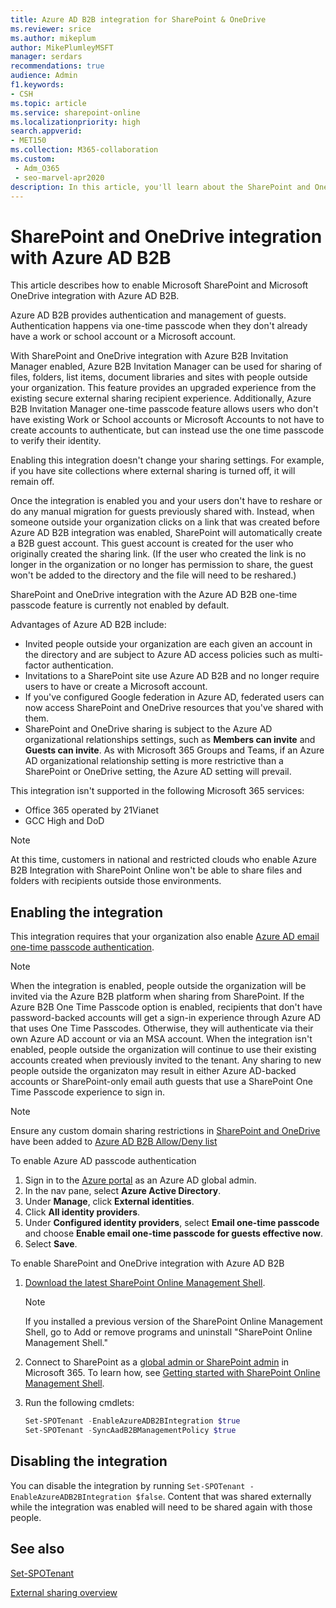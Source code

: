 ```yaml
---
title: Azure AD B2B integration for SharePoint & OneDrive
ms.reviewer: srice
ms.author: mikeplum
author: MikePlumleyMSFT
manager: serdars
recommendations: true
audience: Admin
f1.keywords:
- CSH
ms.topic: article
ms.service: sharepoint-online
ms.localizationpriority: high
search.appverid:
- MET150
ms.collection: M365-collaboration
ms.custom:
 - Adm_O365
 - seo-marvel-apr2020
description: In this article, you'll learn about the SharePoint and OneDrive integration with Azure AD B2B.
---
```


# SharePoint and OneDrive integration with Azure AD B2B 

This article describes how to enable Microsoft SharePoint and Microsoft OneDrive integration with Azure AD B2B.

Azure AD B2B provides authentication and management of guests. Authentication happens via one-time passcode when they don't already have a work or school account or a Microsoft account.

With SharePoint and OneDrive integration with Azure B2B Invitation Manager enabled, Azure B2B Invitation Manager can be used for sharing of files, folders, list items, document libraries and sites with people outside your organization. This feature provides an upgraded experience from the existing secure external sharing recipient experience. Additionally, Azure B2B Invitation Manager one-time passcode feature allows users who don't have existing Work or School accounts or Microsoft Accounts to not have to create accounts to authenticate, but can instead use the one time passcode to verify their identity.

Enabling this integration doesn't change your sharing settings. For example, if you have site collections where external sharing is turned off, it will remain off.

Once the integration is enabled you and your users don't have to reshare or do any manual migration for guests previously shared with. Instead, when someone outside your organization clicks on a link that was created before Azure AD B2B integration was enabled, SharePoint will automatically create a B2B guest account. This guest account is created for the user who originally created the sharing link. (If the user who created the link is no longer in the organization or no longer has permission to share, the guest won't be added to the directory and the file will need to be reshared.)

SharePoint and OneDrive integration with the Azure AD B2B one-time passcode feature is currently not enabled by default.

Advantages of Azure AD B2B include:
- Invited people outside your organization are each given an account in the directory and are subject to Azure AD access policies such as multi-factor authentication.
- Invitations to a SharePoint site use Azure AD B2B and no longer require users to have or create a Microsoft account.
- If you've configured Google federation in Azure AD, federated users can now access SharePoint and OneDrive resources that you've shared with them.
- SharePoint and OneDrive sharing is subject to the Azure AD organizational relationships settings, such as **Members can invite** and **Guests can invite**. As with Microsoft 365 Groups and Teams, if an Azure AD organizational relationship setting is more restrictive than a SharePoint or OneDrive setting, the Azure AD setting will prevail.

This integration isn't supported in the following Microsoft 365 services:
- Office 365 operated by 21Vianet
- GCC High and DoD

 > [!NOTE]
 > At this time, customers in national and restricted clouds who enable Azure B2B Integration with SharePoint Online won't be able to share files and folders with recipients outside those environments.

## Enabling the integration

This integration requires that your organization also enable [Azure AD email one-time passcode authentication](/azure/active-directory/b2b/one-time-passcode).

 > [!NOTE]
 > When the integration is enabled, people outside the organization will be invited via the Azure B2B platform when sharing from SharePoint. If the Azure B2B One Time Passcode option is enabled, recipients that don't have password-backed accounts will get a sign-in experience through Azure AD that uses One Time Passcodes. Otherwise, they will authenticate via their own Azure AD account or via an MSA account.
> When the integration isn't enabled, people outside the organization will continue to use their existing accounts created when previously invited to the tenant. Any sharing to new people outside the organizaton may result in either Azure AD-backed accounts or SharePoint-only email auth guests that use a SharePoint One Time Passcode experience to sign in.

 >[!NOTE]
 > Ensure any custom domain sharing restrictions in [SharePoint and OneDrive](https://docs.microsoft.com/en-us/sharepoint/restricted-domains-sharing) have been added to [Azure AD B2B Allow/Deny list](https://docs.microsoft.com/en-us/azure/active-directory/external-identities/allow-deny-list)

To enable Azure AD passcode authentication
1. Sign in to the [Azure portal](https://portal.azure.com) as an Azure AD global admin.
2. In the nav pane, select **Azure Active Directory**.
3. Under **Manage**, click **External identities**.
4. Click **All identity providers**.
5. Under **Configured identity providers**, select **Email one-time passcode** and choose **Enable email one-time passcode for guests effective now**.
6. Select **Save**.

To enable SharePoint and OneDrive integration with Azure AD B2B

1. [Download the latest SharePoint Online Management Shell](https://go.microsoft.com/fwlink/p/?LinkId=255251).

    > [!NOTE]
    > If you installed a previous version of the SharePoint Online Management Shell, go to Add or remove programs and uninstall "SharePoint Online Management Shell." 

2. Connect to SharePoint as a [global admin or SharePoint admin](./sharepoint-admin-role.md) in Microsoft 365. To learn how, see [Getting started with SharePoint Online Management Shell](/powershell/sharepoint/sharepoint-online/connect-sharepoint-online).

3. Run the following cmdlets:

   ```PowerShell
   Set-SPOTenant -EnableAzureADB2BIntegration $true
   Set-SPOTenant -SyncAadB2BManagementPolicy $true
   ```

## Disabling the integration

You can disable the integration by running `Set-SPOTenant -EnableAzureADB2BIntegration $false`.
Content that was shared externally while the integration was enabled will need to be shared again with those people.

## See also

[Set-SPOTenant](/powershell/module/sharepoint-online/set-spotenant)

[External sharing overview](./external-sharing-overview.md)
